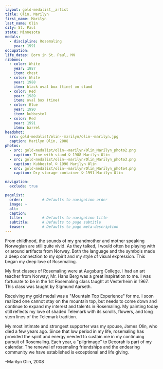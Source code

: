 ```yaml
---
layout: gold-medalist__artist
title: Olin, Marilyn
first_name: Marilyn
last_name: Olin
city: St. Paul
state: Minnesota
medals: 
  - discipline: Rosemaling
    year: 1991
occupation:
life_dates: Born in St. Paul, MN
ribbons:
  - color: White
    year: 1987
    item: chest
  - color: White
    year: 1988
    item: black oval box (tine) on stand
  - color: Red
    year: 1989
    item: oval box (tine)
  - color: Blue
    year: 1990
    item: kubbestol
  - color: Red
    year: 1991
    item: barrel
headshot:
  src: gold-medalist/olin--marilyn/olin--marilyn.jpg
  caption: Marilyn Olin, 2008
photos:
  - src: gold-medalist/olin--marilyn/Olin_Marilyn_photo2.png
    caption: Tine with stand © 1988 Marilyn Olin
  - src: gold-medalist/olin--marilyn/Olin_Marilyn_photo3.png
    caption: Kubbestol © 1990 Marilyn Olin
  - src: gold-medalist/olin--marilyn/Olin_Marilyn_photo4.png
    caption: Dry storage container © 1991 Marilyn Olin

navigation:
  exclude: true

pagelist:
  order:         # Defaults to navigation order  
  image: ~
  alt:
  caption:
  title:         # Defaults to navigation title
  subtitle:      # Defaults to page subtitle
  teaser:        # Defaults to page meta-description  
---
```

From childhood, the sounds of my grandmother and mother speaking Norwegian are still quite vivid.  As they talked, I would often be playing with or around artifacts from Norway.  Both the language and the symbols made a deep connection to my spirit and my style of visual expression.  This began my deep love of Rosemaling.

My first classes of Rosemaling were at Augsburg College.  I had an art teacher from Norway; Mr. Hans Berg was a great inspiration to me.  I was fortunate to be in the 1st Rosemaling class taught at Vesterheim in 1967.  This class was taught by Sigmund Aarseth.

Receiving my gold medal was a "Mountain Top Experience" for me.  I soon realized one cannot stay on the mountain top, but needs to come down and continue to expand my interest and talents in Rosemaling.  My painting today still reflects my love of shaded Telemark with its scrolls, flowers, and long stem lines of the Telemark tradition.

My most intimate and strongest supporter was my spouse, James Olin, who died a few years ago.  Since that low period in my life, rosemaling has provided the spirit and energy needed to sustain me in my continuing pursuit of Rosemaling.  Each year, a "pilgrimage" to Decorah is part of my calendar.  The renewal of rosemaling friendships and the endearing community we have established is exceptional and life giving.  

-Marilyn Olin, 2008
